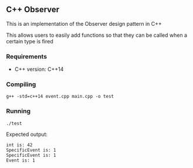 ## C++ Observer

This is an implementation of the Observer design pattern in C++

This allows users to easily add functions so that they can be called when a certain type is fired

### Requirements

 - C++ version: C++14

### Compiling

`g++ -std=c++14 event.cpp main.cpp -o test`

### Running

`./test`

Expected output:

```
int is: 42
SpecificEvent is: 1
SpecificEvent is: 1
Event is: 1
```